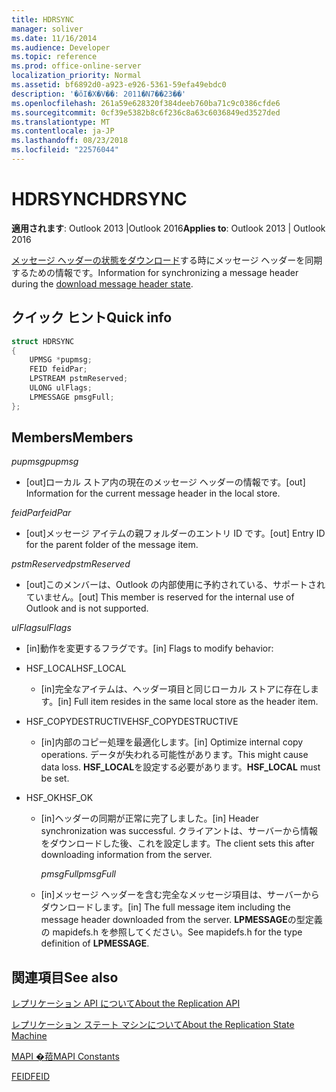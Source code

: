 ```yaml
---
title: HDRSYNC
manager: soliver
ms.date: 11/16/2014
ms.audience: Developer
ms.topic: reference
ms.prod: office-online-server
localization_priority: Normal
ms.assetid: bf6892d0-a923-e926-5361-59efa49ebdc0
description: '�ŏI�X�V��: 2011�N7��23��'
ms.openlocfilehash: 261a59e628320f384deeb760ba71c9c0386cfde6
ms.sourcegitcommit: 0cf39e5382b8c6f236c8a63c6036849ed3527ded
ms.translationtype: MT
ms.contentlocale: ja-JP
ms.lasthandoff: 08/23/2018
ms.locfileid: "22576044"
---
```

# <a name="hdrsync"></a><span data-ttu-id="9e5c6-103">HDRSYNC</span><span class="sxs-lookup"><span data-stu-id="9e5c6-103">HDRSYNC</span></span>

  
  
<span data-ttu-id="9e5c6-104">**適用されます**: Outlook 2013 |Outlook 2016</span><span class="sxs-lookup"><span data-stu-id="9e5c6-104">**Applies to**: Outlook 2013 | Outlook 2016</span></span> 
  
<span data-ttu-id="9e5c6-105">[メッセージ ヘッダーの状態をダウンロード](download-message-header-state.md)する時にメッセージ ヘッダーを同期するための情報です。</span><span class="sxs-lookup"><span data-stu-id="9e5c6-105">Information for synchronizing a message header during the [download message header state](download-message-header-state.md).</span></span>
  
## <a name="quick-info"></a><span data-ttu-id="9e5c6-106">クイック ヒント</span><span class="sxs-lookup"><span data-stu-id="9e5c6-106">Quick info</span></span>

```cpp
struct HDRSYNC 
{ 
    UPMSG *pupmsg; 
    FEID feidPar; 
    LPSTREAM pstmReserved; 
    ULONG ulFlags; 
    LPMESSAGE pmsgFull; 
};
```

## <a name="members"></a><span data-ttu-id="9e5c6-107">Members</span><span class="sxs-lookup"><span data-stu-id="9e5c6-107">Members</span></span>

 <span data-ttu-id="9e5c6-108">_pupmsg_</span><span class="sxs-lookup"><span data-stu-id="9e5c6-108">_pupmsg_</span></span>
  
- <span data-ttu-id="9e5c6-109">[out]ローカル ストア内の現在のメッセージ ヘッダーの情報です。</span><span class="sxs-lookup"><span data-stu-id="9e5c6-109">[out] Information for the current message header in the local store.</span></span>
    
 <span data-ttu-id="9e5c6-110">_feidPar_</span><span class="sxs-lookup"><span data-stu-id="9e5c6-110">_feidPar_</span></span>
  
- <span data-ttu-id="9e5c6-111">[out]メッセージ アイテムの親フォルダーのエントリ ID です。</span><span class="sxs-lookup"><span data-stu-id="9e5c6-111">[out] Entry ID for the parent folder of the message item.</span></span>
    
 <span data-ttu-id="9e5c6-112">_pstmReserved_</span><span class="sxs-lookup"><span data-stu-id="9e5c6-112">_pstmReserved_</span></span>
  
- <span data-ttu-id="9e5c6-113">[out]このメンバーは、Outlook の内部使用に予約されている、サポートされていません。</span><span class="sxs-lookup"><span data-stu-id="9e5c6-113">[out] This member is reserved for the internal use of Outlook and is not supported.</span></span> 
    
 <span data-ttu-id="9e5c6-114">_ulFlags_</span><span class="sxs-lookup"><span data-stu-id="9e5c6-114">_ulFlags_</span></span>
  
- <span data-ttu-id="9e5c6-115">[in]動作を変更するフラグです。</span><span class="sxs-lookup"><span data-stu-id="9e5c6-115">[in] Flags to modify behavior:</span></span>
    
- <span data-ttu-id="9e5c6-116">HSF_LOCAL</span><span class="sxs-lookup"><span data-stu-id="9e5c6-116">HSF_LOCAL</span></span>
    
  - <span data-ttu-id="9e5c6-117">[in]完全なアイテムは、ヘッダー項目と同じローカル ストアに存在します。</span><span class="sxs-lookup"><span data-stu-id="9e5c6-117">[in] Full item resides in the same local store as the header item.</span></span>
    
- <span data-ttu-id="9e5c6-118">HSF_COPYDESTRUCTIVE</span><span class="sxs-lookup"><span data-stu-id="9e5c6-118">HSF_COPYDESTRUCTIVE</span></span>
    
  -  <span data-ttu-id="9e5c6-119">[in]内部のコピー処理を最適化します。</span><span class="sxs-lookup"><span data-stu-id="9e5c6-119">[in] Optimize internal copy operations.</span></span> <span data-ttu-id="9e5c6-120">データが失われる可能性があります。</span><span class="sxs-lookup"><span data-stu-id="9e5c6-120">This might cause data loss.</span></span> <span data-ttu-id="9e5c6-121">**HSF_LOCAL**を設定する必要があります。</span><span class="sxs-lookup"><span data-stu-id="9e5c6-121">**HSF_LOCAL** must be set.</span></span> 
    
- <span data-ttu-id="9e5c6-122">HSF_OK</span><span class="sxs-lookup"><span data-stu-id="9e5c6-122">HSF_OK</span></span>
    
  - <span data-ttu-id="9e5c6-123">[in]ヘッダーの同期が正常に完了しました。</span><span class="sxs-lookup"><span data-stu-id="9e5c6-123">[in] Header synchronization was successful.</span></span> <span data-ttu-id="9e5c6-124">クライアントは、サーバーから情報をダウンロードした後、これを設定します。</span><span class="sxs-lookup"><span data-stu-id="9e5c6-124">The client sets this after downloading information from the server.</span></span>
    
     <span data-ttu-id="9e5c6-125">_pmsgFull_</span><span class="sxs-lookup"><span data-stu-id="9e5c6-125">_pmsgFull_</span></span>
    
  - <span data-ttu-id="9e5c6-126">[in]メッセージ ヘッダーを含む完全なメッセージ項目は、サーバーからダウンロードします。</span><span class="sxs-lookup"><span data-stu-id="9e5c6-126">[in] The full message item including the message header downloaded from the server.</span></span> <span data-ttu-id="9e5c6-127">**LPMESSAGE**の型定義の mapidefs.h を参照してください。</span><span class="sxs-lookup"><span data-stu-id="9e5c6-127">See mapidefs.h for the type definition of **LPMESSAGE**.</span></span> 
    
## <a name="see-also"></a><span data-ttu-id="9e5c6-128">関連項目</span><span class="sxs-lookup"><span data-stu-id="9e5c6-128">See also</span></span>



[<span data-ttu-id="9e5c6-129">レプリケーション API について</span><span class="sxs-lookup"><span data-stu-id="9e5c6-129">About the Replication API</span></span>](about-the-replication-api.md)
  
[<span data-ttu-id="9e5c6-130">レプリケーション ステート マシンについて</span><span class="sxs-lookup"><span data-stu-id="9e5c6-130">About the Replication State Machine</span></span>](about-the-replication-state-machine.md)
  
[<span data-ttu-id="9e5c6-131">MAPI �萔</span><span class="sxs-lookup"><span data-stu-id="9e5c6-131">MAPI Constants</span></span>](mapi-constants.md)
  
[<span data-ttu-id="9e5c6-132">FEID</span><span class="sxs-lookup"><span data-stu-id="9e5c6-132">FEID</span></span>](feid.md)

